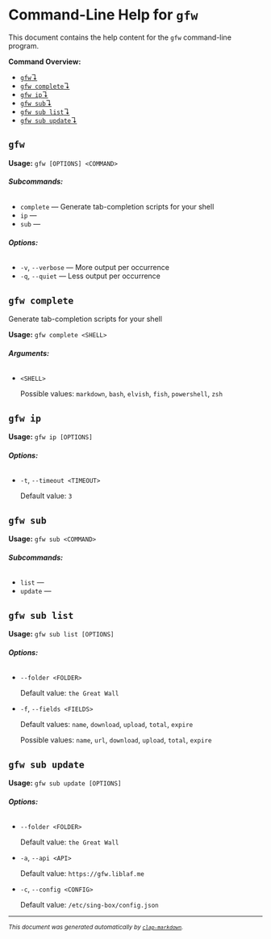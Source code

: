 # Command-Line Help for `gfw`

This document contains the help content for the `gfw` command-line program.

**Command Overview:**

- [`gfw`↴](#gfw)
- [`gfw complete`↴](#gfw-complete)
- [`gfw ip`↴](#gfw-ip)
- [`gfw sub`↴](#gfw-sub)
- [`gfw sub list`↴](#gfw-sub-list)
- [`gfw sub update`↴](#gfw-sub-update)

## `gfw`

**Usage:** `gfw [OPTIONS] <COMMAND>`

###### **Subcommands:**

- `complete` — Generate tab-completion scripts for your shell
- `ip` —
- `sub` —

###### **Options:**

- `-v`, `--verbose` — More output per occurrence
- `-q`, `--quiet` — Less output per occurrence

## `gfw complete`

Generate tab-completion scripts for your shell

**Usage:** `gfw complete <SHELL>`

###### **Arguments:**

- `<SHELL>`

  Possible values: `markdown`, `bash`, `elvish`, `fish`, `powershell`, `zsh`

## `gfw ip`

**Usage:** `gfw ip [OPTIONS]`

###### **Options:**

- `-t`, `--timeout <TIMEOUT>`

  Default value: `3`

## `gfw sub`

**Usage:** `gfw sub <COMMAND>`

###### **Subcommands:**

- `list` —
- `update` —

## `gfw sub list`

**Usage:** `gfw sub list [OPTIONS]`

###### **Options:**

- `--folder <FOLDER>`

  Default value: `the Great Wall`

- `-f`, `--fields <FIELDS>`

  Default values: `name`, `download`, `upload`, `total`, `expire`

  Possible values: `name`, `url`, `download`, `upload`, `total`, `expire`

## `gfw sub update`

**Usage:** `gfw sub update [OPTIONS]`

###### **Options:**

- `--folder <FOLDER>`

  Default value: `the Great Wall`

- `-a`, `--api <API>`

  Default value: `https://gfw.liblaf.me`

- `-c`, `--config <CONFIG>`

  Default value: `/etc/sing-box/config.json`

<hr/>

<small><i>
This document was generated automatically by
<a href="https://crates.io/crates/clap-markdown"><code>clap-markdown</code></a>.
</i></small>
